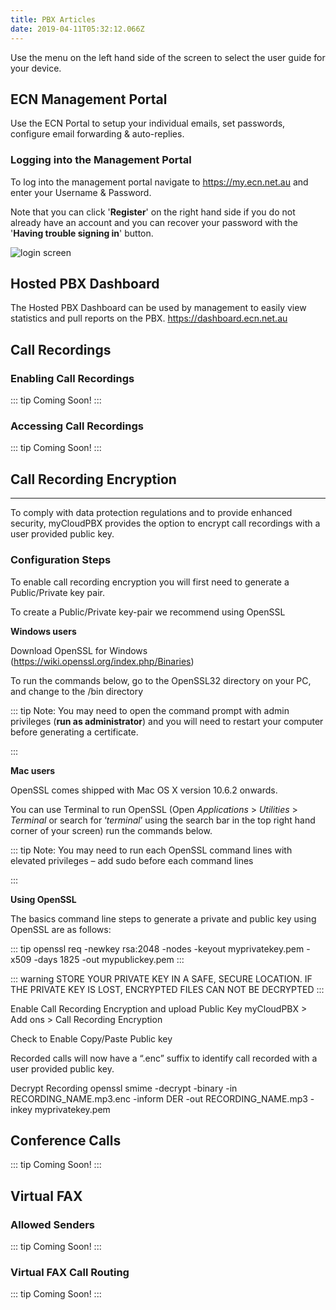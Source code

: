 ```yaml
---
title: PBX Articles
date: 2019-04-11T05:32:12.066Z
---
```

Use the menu on the left hand side of the screen to select the user guide for your device.

## ECN Management Portal

Use the ECN Portal to setup your individual emails, set passwords, configure email forwarding & auto-replies.

### Logging into the Management Portal

To log into the management portal navigate to <https://my.ecn.net.au> and enter your Username & Password.

Note that you can click '**Register**' on the right hand side if you do not already have an account and you can recover your password with the '**Having trouble signing in**' button.

![login screen](/images/screen-shot-2019-04-15-at-2.49.17-pm.png)

## Hosted PBX Dashboard

The Hosted PBX Dashboard can be used by management to easily view statistics and pull reports on the PBX.
<https://dashboard.ecn.net.au>
## Call Recordings

### Enabling Call Recordings
::: tip 
Coming Soon! 
:::
### Accessing Call Recordings
::: tip 
Coming Soon! 
:::
## Call Recording Encryption
- - -

To comply with data protection regulations and to provide enhanced security, myCloudPBX provides the option to encrypt call recordings with a user provided public key.

### Configuration Steps
To enable call recording encryption you will first need to generate a Public/Private key pair.

To create a Public/Private key-pair we recommend using OpenSSL

**Windows users**

Download OpenSSL for Windows (<https://wiki.openssl.org/index.php/Binaries>)

To run the commands below, go to the OpenSSL32 directory on your PC, and change to the /bin directory

::: tip Note: You may need to open the command prompt with admin privileges (**run as administrator**) and you will need to restart your computer before generating a certificate.

:::

**Mac users**

OpenSSL comes shipped with Mac OS X version 10.6.2 onwards. 

You can use Terminal to run OpenSSL (Open _Applications_ > _Utilities_ > _Terminal_ or search for ‘_terminal_’ using the search bar in the top right hand corner of your screen) run the commands below.

::: tip Note: You may need to run each OpenSSL command lines with elevated privileges 
– add sudo before each command lines

:::

**Using OpenSSL**

The basics command line steps to generate a private and public key using OpenSSL are as follows:

::: tip
 openssl req -newkey rsa:2048 -nodes -keyout myprivatekey.pem -x509 -days 1825 -out mypublickey.pem
:::

::: warning 
STORE YOUR PRIVATE KEY IN A SAFE, SECURE LOCATION. IF THE PRIVATE KEY IS LOST, ENCRYPTED FILES CAN NOT BE DECRYPTED
:::

 
Enable Call Recording Encryption and upload Public Key
myCloudPBX > Add ons > Call Recording Encryption

Check to Enable
Copy/Paste Public key

Recorded calls will now have a “.enc” suffix to identify call recorded with a user provided public key.
 

Decrypt Recording
openssl smime -decrypt -binary -in RECORDING_NAME.mp3.enc -inform DER -out RECORDING_NAME.mp3 -inkey myprivatekey.pem

## Conference Calls

::: tip 
Coming Soon! 
:::
## Virtual FAX
### Allowed Senders
::: tip 
Coming Soon! 
:::
### Virtual FAX Call Routing
::: tip 
Coming Soon! 
:::
